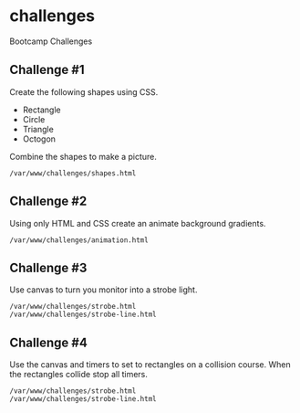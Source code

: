 # challenges
Bootcamp Challenges

## Challenge #1

Create the following shapes using CSS.
* Rectangle
* Circle
* Triangle
* Octogon

Combine the shapes to make a picture.

```
/var/www/challenges/shapes.html
```

## Challenge #2

Using only HTML and CSS create an animate background gradients.

```
/var/www/challenges/animation.html
```

## Challenge #3

Use canvas to turn you monitor into a strobe light.

```
/var/www/challenges/strobe.html
/var/www/challenges/strobe-line.html
```

## Challenge #4

Use the canvas and timers to set to rectangles on a collision course. When the rectangles collide stop all timers.

```
/var/www/challenges/strobe.html
/var/www/challenges/strobe-line.html
```

